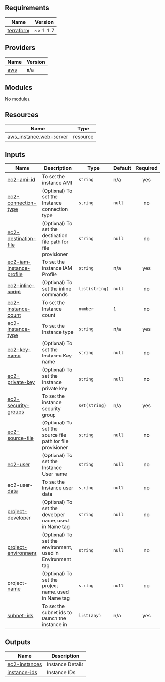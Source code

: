 <!-- BEGIN_TF_DOCS -->
## Requirements

| Name | Version |
|------|---------|
| <a name="requirement_terraform"></a> [terraform](#requirement\_terraform) | ~> 1.1.7 |

## Providers

| Name | Version |
|------|---------|
| <a name="provider_aws"></a> [aws](#provider\_aws) | n/a |

## Modules

No modules.

## Resources

| Name | Type |
|------|------|
| [aws_instance.web-server](https://registry.terraform.io/providers/hashicorp/aws/latest/docs/resources/instance) | resource |

## Inputs

| Name | Description | Type | Default | Required |
|------|-------------|------|---------|:--------:|
| <a name="input_ec2-ami-id"></a> [ec2-ami-id](#input\_ec2-ami-id) | To set the instance AMI | `string` | n/a | yes |
| <a name="input_ec2-connection-type"></a> [ec2-connection-type](#input\_ec2-connection-type) | (Optional) To set the Instance connection type | `string` | `null` | no |
| <a name="input_ec2-destination-file"></a> [ec2-destination-file](#input\_ec2-destination-file) | (Optional) To set the destination file path for file provisioner | `string` | `null` | no |
| <a name="input_ec2-iam-instance-profile"></a> [ec2-iam-instance-profile](#input\_ec2-iam-instance-profile) | To set the instance IAM Profile | `string` | n/a | yes |
| <a name="input_ec2-inline-script"></a> [ec2-inline-script](#input\_ec2-inline-script) | (Optional) To set the inline commands | `list(string)` | `null` | no |
| <a name="input_ec2-instance-count"></a> [ec2-instance-count](#input\_ec2-instance-count) | To set the Instance count | `number` | `1` | no |
| <a name="input_ec2-instance-type"></a> [ec2-instance-type](#input\_ec2-instance-type) | To set the Instance type | `string` | n/a | yes |
| <a name="input_ec2-key-name"></a> [ec2-key-name](#input\_ec2-key-name) | (Optional) To set the Instance Key name | `string` | `null` | no |
| <a name="input_ec2-private-key"></a> [ec2-private-key](#input\_ec2-private-key) | (Optional) To set the Instance private key | `string` | `null` | no |
| <a name="input_ec2-security-groups"></a> [ec2-security-groups](#input\_ec2-security-groups) | To set the instance security group | `set(string)` | n/a | yes |
| <a name="input_ec2-source-file"></a> [ec2-source-file](#input\_ec2-source-file) | (Optional) To set the source file path for file provisioner | `string` | `null` | no |
| <a name="input_ec2-user"></a> [ec2-user](#input\_ec2-user) | (Optional) To set the Instance User name | `string` | `null` | no |
| <a name="input_ec2-user-data"></a> [ec2-user-data](#input\_ec2-user-data) | To set the instance user data | `string` | `null` | no |
| <a name="input_project-developer"></a> [project-developer](#input\_project-developer) | (Optional) To set the developer name, used in Name tag | `string` | `null` | no |
| <a name="input_project-environment"></a> [project-environment](#input\_project-environment) | (Optional) To set the environment, used in Environment tag | `string` | `null` | no |
| <a name="input_project-name"></a> [project-name](#input\_project-name) | (Optional) To set the project name, used in Name tag | `string` | `null` | no |
| <a name="input_subnet-ids"></a> [subnet-ids](#input\_subnet-ids) | To set the subnet ids to launch the instance in | `list(any)` | n/a | yes |

## Outputs

| Name | Description |
|------|-------------|
| <a name="output_ec2-instances"></a> [ec2-instances](#output\_ec2-instances) | Instance Details |
| <a name="output_instance-ids"></a> [instance-ids](#output\_instance-ids) | Instance IDs |
<!-- END_TF_DOCS -->
